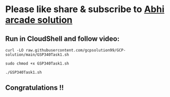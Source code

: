 # Please like share & subscribe to [Abhi arcade solution](http://www.youtube.com/@Abhi_Arcade_Solution)

## Run in CloudShell and follow video:

```
curl -LO raw.githubusercontent.com/gcpsolution99/GCP-solution/main/GSP340Task1.sh

sudo chmod +x GSP340Task1.sh

./GSP340Task1.sh
```

## Congratulations !!
